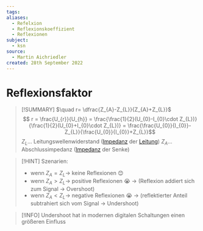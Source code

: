 ```yaml
---
tags: 
aliases:
  - Refelxion
  - Reflexionskoeffizient
  - Reflexionen
subject:
  - ksn
source:
  - Martin Aichriedler
created: 28th September 2022
---
```


# Reflexionsfaktor



> [!SUMMARY] $\quad r= \dfrac{Z_{A}-Z_{L}}{Z_{A}+Z_{L}}$
> $$ r = \frac{U_{r}}{U_{h}} = \frac{\frac{1}{2}(U_{0}-I_{0}\cdot Z_{L})}{\frac{1}{2}(U_{0}+I_{0}\cdot Z_{L})} = \frac{\frac{U_{0}}{I_{0}}-Z_{L}}{\frac{U_{0}}{I_{0}}+Z_{L}}$$
> $Z_{L}\dots$ Leitungswellenwiderstand ([Impedanz](../Hardwareentwicklung/Impedanz.md) der [Leitung](Leitungstheorie.md))
> $Z_{A}\dots$ Abschlussimpedanz ([Impedanz](../Hardwareentwicklung/Impedanz.md) der Senke)

> [!HINT] Szenarien:
> - wenn $Z_{A}=Z_{L}\to$ keine Reflexionen 😊
> - wenn $Z_{A}>Z_{L}\to$ positive Reflexionen 😭 
> 	$\to$ (Reflexion addiert sich zum Signal $\to$ Overshoot)
> - wenn $Z_{A}<Z_{L}\to$ negative Reflexionen 😭 
> 	$\to$ (reflektierter Anteil subtrahiert sich vom Signal $\to$ Undershoot)

> [!INFO] Undershoot hat in modernen digitalen Schaltungen einen größeren Einfluss